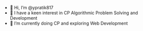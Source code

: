 - 👋 Hi, I’m @ypratik817
- 👀 I have a keen interest in CP Algorithmic Problem Solving and  Development
- 🌱 I’m currently doing CP and exploring Web Development
